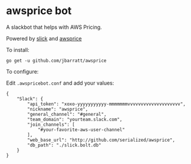 # awsprice bot

A slackbot that helps with AWS Pricing.

Powered by [slick](https://github.com/abourget/slick) and [awsprice](https://github.com/jbarratt/awsprice)

To install:

	go get -u github.com/jbarratt/awsprice

To configure:

Edit `.awspricebot.conf` and add your values:


	{
		"Slack": {
			"api_token": "xoxo-yyyyyyyyyyy-mmmmmmmvvvvvvvvvvvvvvvvvvvv",
			"nickname": "awsprice",
			"general_channel": "#general",
			"team_domain": "yourteam.slack.com",
			"join_channels": [
				"#your-favorite-aws-user-channel"
			],
			"web_base_url": "http://github.com/serialized/awsprice",
			"db_path": "./slick.bolt.db"
		}
	}
